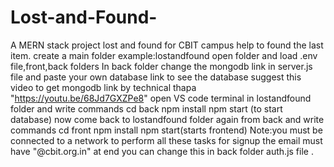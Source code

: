 # Lost-and-Found-
A MERN stack project lost and found for CBIT campus help to found the last item. 
create a main folder example:lostandfound
open folder and load .env file,front,back folders
In back folder change the mongodb link in server.js file and paste your own database link to see the database
suggest this video to get mongodb link by technical thapa "https://youtu.be/68Jd7GXZPe8"
open VS code terminal in lostandfound folder and write commands
cd back
npm install
npm start  (to start database)
now come back to lostandfound folder again from back and write commands
cd front
npm install
npm start(starts frontend)
Note:you must be connected to a network to perform all these tasks
for signup the email must have "@cbit.org.in" at end you can change this in back folder auth.js file .

